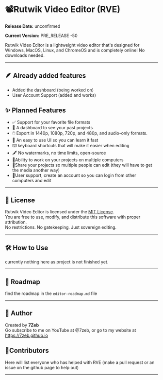 # 📽️Rutwik Video Editor (RVE)
**Release Date:** unconfirmed

**Current Version:** PRE_RELEASE -50

Rutwik Video Editor is a lightweight video editor that's designed for Windows, MacOS, Linux, and ChromeOS and is completely online! No downloads needed.

---

## 🪶 Already added features
- Added the dashboard (being worked on)
- User Account Support (added and works)

## ✨ Planned Features

- ✅ Support for your favorite file formats
- 📁 A dashboard to see your past projects
- 🖱️ Export in 1440p, 1080p, 720p, and 480p, and audio-only formats.
- 🔁 An easy to use UI so you can learn it fast
- ⌨️ keyboard shortcuts that will make it easier when editing
- 🖋 No watermarks, no time limits, open-source
- 🛫Ability to work on your projects on multiple computers
- 📩Share your projects so multiple people can edit (they will have to get the media another way)
- 👥User support, create an account so you can login from other computers and edit

---

## 📄 License

Rutwik Video Editor is licensed under the [MIT License](LICENSE).  
You are free to use, modify, and distribute this software with proper attribution.  
No restrictions. No gatekeeping. Just sovereign editing.

---

## 🛠️ How to Use

currently nothing here as project is not finished yet.

---

## 📜 Roadmap

find the roadmap in the `editor-roadmap.md` file

---

## 🧙 Author

Created by **7Zeb**  
Go subscribe to me on YouTube at @7zeb, or go to my website at https://7zeb.github.io

## 👷Contributors
Here will list everyone who has helped with RVE (make a pull request or an issue on the github page to help out)

---
